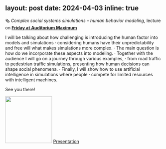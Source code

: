 
layout: post
date: 2024-04-03
inline: true
---
🗞 _Complex social systems simulations – human behavior modeling_, lecture on [**Friday at Auditorium Maximum**]( https://www.linkedin.com/feed/update/urn:li:activity:7178375135991631873/)


I will be talking about how challenging is introducing the human factor into models and simulations · considering humans have their unpredictability and free will what makes simulations more complex. · The main question is how do we incorporate these aspects into modeling. · Together with the audience I will go on a journey through various examples, · from road traffic to pedestrian traffic simulations, presenting how human decisions can shape social phenomena. · Finally, I will show how to use artificial intelligence in simulations where people · compete for limited resources with intelligent machines.

See you there!


[<img src="https://media.licdn.com/dms/image/D4D22AQGnqy4fTO7XgA/feedshare-shrink_1280/0/1711360946141?e=1715212800&v=beta&t=yy8YmkhBs_ORaZcfzCZCvGw9pgdldifMNH4kYxRtRLU" width="150"/>](https://media.licdn.com/dms/image/D4D22AQGnqy4fTO7XgA/feedshare-shrink_1280/0/1711360946141?e=1715212800&v=beta&t=yy8YmkhBs_ORaZcfzCZCvGw9pgdldifMNH4kYxRtRLU)
[Presentation](https://github.com/RafalKucharskiPK/rafalkucharskipk.github.io/blob/master/assets/pdf/sfi.pdf)
